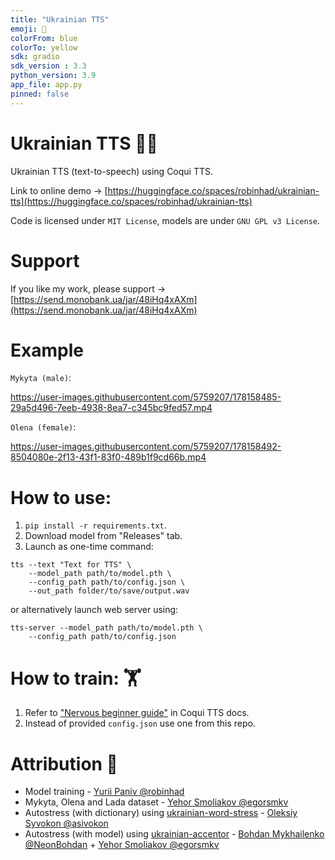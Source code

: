 ```yaml
---
title: "Ukrainian TTS"
emoji: 🐌
colorFrom: blue
colorTo: yellow
sdk: gradio
sdk_version : 3.3
python_version: 3.9
app_file: app.py
pinned: false
---
```


# Ukrainian TTS 📢🤖
Ukrainian TTS (text-to-speech) using Coqui TTS.

Link to online demo -> [https://huggingface.co/spaces/robinhad/ukrainian-tts](https://huggingface.co/spaces/robinhad/ukrainian-tts)

Code is licensed under `MIT License`, models are under `GNU GPL v3 License`. 
# Support
If you like my work, please support -> [https://send.monobank.ua/jar/48iHq4xAXm](https://send.monobank.ua/jar/48iHq4xAXm)
# Example

`Mykyta (male)`:

https://user-images.githubusercontent.com/5759207/178158485-29a5d496-7eeb-4938-8ea7-c345bc9fed57.mp4

`Olena (female)`:

https://user-images.githubusercontent.com/5759207/178158492-8504080e-2f13-43f1-83f0-489b1f9cd66b.mp4

# How to use:
1. `pip install -r requirements.txt`.
2. Download model from "Releases" tab.
3. Launch as one-time command:  
```
tts --text "Text for TTS" \
    --model_path path/to/model.pth \
    --config_path path/to/config.json \
    --out_path folder/to/save/output.wav
```
or alternatively launch web server using:
```
tts-server --model_path path/to/model.pth \
    --config_path path/to/config.json
```

# How to train: 🏋️
1. Refer to ["Nervous beginner guide"](https://tts.readthedocs.io/en/latest/tutorial_for_nervous_beginners.html) in Coqui TTS docs.
2. Instead of provided `config.json` use one from this repo.


# Attribution 🤝

- Model training - [Yurii Paniv @robinhad](https://github.com/robinhad)   
- Mykyta, Olena and Lada dataset - [Yehor Smoliakov @egorsmkv](https://github.com/egorsmkv)   
- Autostress (with dictionary) using [ukrainian-word-stress](https://github.com/lang-uk/ukrainian-word-stress) - [Oleksiy Syvokon @asivokon](https://github.com/asivokon)    
- Autostress (with model) using [ukrainian-accentor](https://github.com/egorsmkv/ukrainian-accentor) - [Bohdan Mykhailenko @NeonBohdan](https://github.com/NeonBohdan) + [Yehor Smoliakov @egorsmkv](https://github.com/egorsmkv)    
